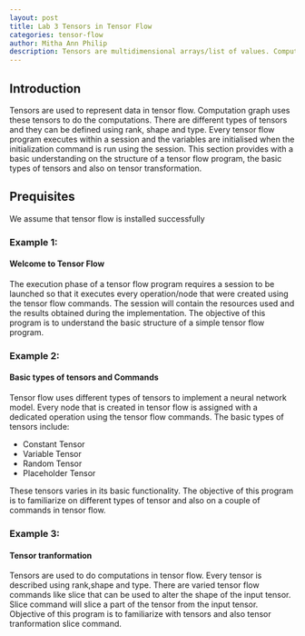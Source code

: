 ```yaml
---
layout: post
title: Lab 3 Tensors in Tensor Flow  
categories: tensor-flow
author: Mitha Ann Philip
description: Tensors are multidimensional arrays/list of values. Computations are carried out using tensors. This is a practical guide with worked out basic examples that would help you familiarize with Tensor Flow.
---
```

## Introduction
Tensors are used to represent data in tensor flow. Computation graph uses these tensors to do the computations. There are different 
types of tensors and they can be defined using rank, shape and type. Every tensor flow program executes within a session and the variables are initialised  when the initialization command is run using the session. This section provides with a basic understanding on the structure of a tensor flow program, the basic types of tensors and also on tensor transformation.

## Prequisites
We assume that tensor flow is installed successfully

### Example 1: 

#### Welcome to Tensor Flow

The execution phase of a tensor flow program requires a session to be launched so that it executes every operation/node that were created using the tensor flow commands. The session will contain the resources used and the results obtained during the implementation. The objective of this program is to understand the basic structure of a simple tensor flow program.

### Example 2: 

#### Basic types of tensors and Commands
 Tensor flow uses different types of tensors to implement a neural network model. Every node that is created in tensor flow is assigned with a dedicated operation using the tensor flow commands. The basic types of tensors include:
 
 - Constant Tensor
 - Variable Tensor
 - Random Tensor
 - Placeholder Tensor
 
These tensors varies in its basic functionality. The objective of this program is to familiarize on different types of tensor and also on a couple of commands in tensor flow.

### Example 3: 

#### Tensor tranformation

Tensors are used to do computations in tensor flow. Every tensor is described using rank,shape and type. There are varied tensor flow commands like slice that can be used to alter the shape of the input tensor. Slice command will slice a part of the tensor from the input tensor. Objective of this program is to familiarize with tensors and also tensor tranformation slice command.




